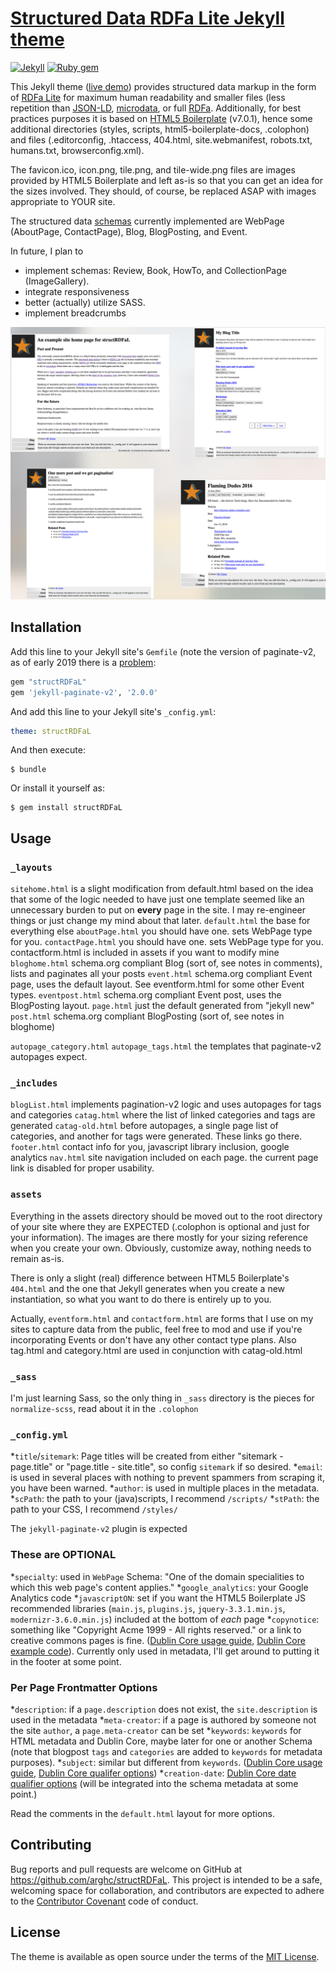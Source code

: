 # [Structured Data RDFa Lite Jekyll theme](https://github.com/arghc/testing-repo)

[![Jekyll](https://img.shields.io/badge/jekyll-%3E%3D%203.7-blue.svg)](https://jekyllrb.com/)
[![Ruby gem](https://img.shields.io/gem/v/minimal-mistakes-jekyll.svg)](https://rubygems.org/gems/structrdfal)

This Jekyll theme ([live demo](http://struct.arghc.ca/)) provides structured data markup in the form of [RDFa Lite](https://www.w3.org/TR/rdfa-lite/) for maximum human readability and smaller files (less repetition than [JSON-LD](https://json-ld.org/), [microdata](https://www.w3.org/TR/microdata/), or full [RDFa](https://rdfa.info/).  Additionally, for best practices purposes it is based on [HTML5 Boilerplate](https://html5boilerplate.com/) (v7.0.1), hence some additional directories (styles, scripts, html5-boilerplate-docs, .colophon) and files (.editorconfig, .htaccess, 404.html, site.webmanifest, robots.txt, humans.txt, browserconfig.xml).

The favicon.ico, icon.png, tile.png, and tile-wide.png files are images provided by HTML5 Boilerplate and left as-is so that you can get an idea for the sizes involved.  They should, of course, be replaced ASAP with images appropriate to YOUR site.

The structured data [schemas](https://schema.org/) currently implemented are WebPage (AboutPage, ContactPage), Blog, BlogPosting, and Event.

In future, I plan to
 - implement schemas: Review, Book, HowTo, and CollectionPage (ImageGallery).
 - integrate responsiveness
 - better (actually) utilize SASS.
 - implement breadcrumbs

![layout examples](screenshots.png)

## Installation

Add this line to your Jekyll site's `Gemfile` (note the version of paginate-v2, as of early 2019 there is a [problem](https://github.com/sverrirs/jekyll-paginate-v2/issues/150):

```ruby
gem "structRDFaL"
gem 'jekyll-paginate-v2', '2.0.0'
```

And add this line to your Jekyll site's `_config.yml`:

```yaml
theme: structRDFaL
```

And then execute:

    $ bundle

Or install it yourself as:

    $ gem install structRDFaL

## Usage
### `_layouts`
`sitehome.html`     is a slight modification from default.html based on the idea that some of the logic needed to have just one template seemed like an unnecessary burden to put on **every** page in the site.  I may re-engineer things or just change my mind about that later.
`default.html`      the base for everything else
`aboutPage.html`    you should have one.  sets WebPage type for you.
`contactPage.html`  you should have one.  sets WebPage type for you. contactform.html is included in assets if you want to modify mine
`bloghome.html`     schema.org compliant Blog (sort of, see notes in comments), lists and paginates all your posts
`event.html`        schema.org compliant Event page, uses the default layout.  See eventform.html for some other Event types.
`eventpost.html`    schema.org compliant Event post, uses the BlogPosting layout.
`page.html`         just the default generated from "jekyll new"
`post.html`         schema.org compliant BlogPosting (sort of, see notes in bloghome)

`autopage_category.html`
`autopage_tags.html`  the templates that paginate-v2 autopages expect.

### `_includes`

`blogList.html`    implements pagination-v2 logic and uses autopages for tags and categories
`catag.html`	 where the list of linked categories and tags are generated
`catag-old.html`   before autopages, a single page list of categories, and another for tags were generated.  These links go there.
`footer.html`      contact info for you, javascript library inclusion, google analytics
`nav.html`	 site navigation included on each page.  the current page link is disabled for proper usability.

### `assets`
Everything in the assets directory should be moved out to the root directory of your site where they are EXPECTED (.colophon is optional and just for your information).  The images are there mostly for your sizing reference when you create your own.  Obviously, customize away, nothing needs to remain as-is.

There is only a slight (real) difference between HTML5 Boilerplate's `404.html` and the one that Jekyll generates when you create a new instantiation, so what you want to do there is entirely up to you.

Actually, `eventform.html` and `contactform.html` are forms that I use on my sites to capture data from the public, feel free to mod and use if you're incorporating Events or don't have any other contact type plans.  Also tag.html and category.html are used in conjunction with catag-old.html

### `_sass`
I'm just learning Sass, so the only thing in `_sass` directory is the pieces for `normalize-scss`, read about it in the `.colophon`

### `_config.yml`
*`title`/`sitemark`: Page titles will be created from either "sitemark - page.title" or "page.title - site.title", so config `sitemark` if so desired.
*`email`: is used in several places with nothing to prevent spammers from scraping it, you have been warned.
*`author`: is used in multiple places in the metadata.
*`scPath`: the path to your (java)scripts, I recommend `/scripts/`
*`stPath`: the path to your CSS, I recommend `/styles/`

The `jekyll-paginate-v2` plugin is expected

### These are OPTIONAL
*`specialty`:        used in `WebPage` Schema: "One of the domain specialities to which this web page's content applies."
*`google_analytics`: your Google Analytics code
*`javascriptON`:     set if you want the HTML5 Boilerplate JS recommended libraries (`main.js`, `plugins.js`, `jquery-3.3.1.min.js`, `modernizr-3.6.0.min.js`) included at the bottom of *each* page
*`copynotice`:       something like "Copyright Acme 1999 - All rights reserved." or a link to creative commons pages is fine.  ([Dublin Core usage guide](http://www.dublincore.org/documents/2001/04/12/usageguide/sectc/#rights), [Dublin Core example code](http://www.dublincore.org/documents/2001/04/12/usageguide/simple-html/#rights)).   Currently only used in metadata, I'll get around to putting it in the footer at some point.

### Per Page Frontmatter Options
*`description`:    if a `page.description` does not exist, the `site.description` is used in the metadata
*`meta-creator`:   if a page is authored by someone not the site `author`, a `page.meta-creator` can be set
*`keywords`:	  `keywords` for HTML metadata and Dublin Core, maybe later for one or another Schema (note that blogpost `tags` and `categories` are added to `keywords` for metadata purposes).
*`subject`:        similar but different from `keywords`.  ([Dublin Core usage guide](http://www.dublincore.org/documents/2001/04/12/usageguide/sectb/#subject), [Dublin Core qualifer options](http://www.dublincore.org/documents/dcmes-qualifiers/#subject))
*`creation-date`:  [Dublin Core date qualifier options](http://www.dublincore.org/documents/dcmes-qualifiers/#date) (will be integrated into the schema metadata at some point.)

Read the comments in the `default.html` layout for more options.

## Contributing
Bug reports and pull requests are welcome on GitHub at https://github.com/arghc/structRDFaL. This project is intended to be a safe, welcoming space for collaboration, and contributors are expected to adhere to the [Contributor Covenant](http://contributor-covenant.org) code of conduct.

## License
The theme is available as open source under the terms of the [MIT License](https://opensource.org/licenses/MIT).

